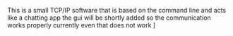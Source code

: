 This is a small TCP/IP software that is based on the command line and acts like a chatting app the gui will be shortly added so the communication works properly currently even that does not work
]
